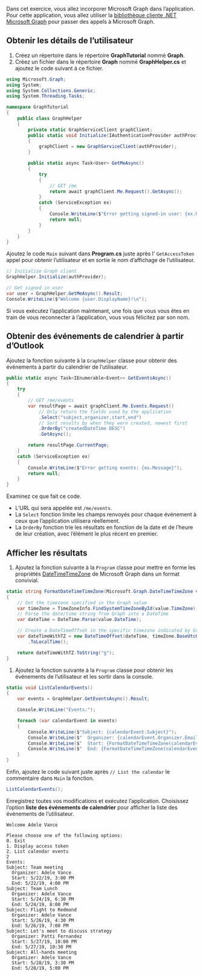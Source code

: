 <!-- markdownlint-disable MD002 MD041 -->

Dans cet exercice, vous allez incorporer Microsoft Graph dans l’application. Pour cette application, vous allez utiliser la [bibliothèque cliente .NET Microsoft Graph](https://github.com/microsoftgraph/msgraph-sdk-dotnet) pour passer des appels à Microsoft Graph.

## <a name="get-user-details"></a>Obtenir les détails de l’utilisateur

1. Créez un répertoire dans le répertoire **GraphTutorial** nommé **Graph**.
1. Créez un fichier dans le répertoire **Graph** nommé **GraphHelper.cs** et ajoutez le code suivant à ce fichier.

```csharp
using Microsoft.Graph;
using System;
using System.Collections.Generic;
using System.Threading.Tasks;

namespace GraphTutorial
{
    public class GraphHelper
    {
        private static GraphServiceClient graphClient;
        public static void Initialize(IAuthenticationProvider authProvider)
        {
            graphClient = new GraphServiceClient(authProvider);
        }

        public static async Task<User> GetMeAsync()
        {
            try
            {
                // GET /me
                return await graphClient.Me.Request().GetAsync();
            }
            catch (ServiceException ex)
            {
                Console.WriteLine($"Error getting signed-in user: {ex.Message}");
                return null;
            }
        }
    }
}
```

Ajoutez le code `Main` suivant dans **Program.cs** juste après l' `GetAccessToken` appel pour obtenir l’utilisateur et en sortie le nom d’affichage de l’utilisateur.

```csharp
// Initialize Graph client
GraphHelper.Initialize(authProvider);

// Get signed in user
var user = GraphHelper.GetMeAsync().Result;
Console.WriteLine($"Welcome {user.DisplayName}!\n");
```

Si vous exécutez l’application maintenant, une fois que vous vous êtes en train de vous reconnecter à l’application, vous vous félicitez par son nom.

## <a name="get-calendar-events-from-outlook"></a>Obtenir des événements de calendrier à partir d’Outlook

Ajoutez la fonction suivante à la `GraphHelper` classe pour obtenir des événements à partir du calendrier de l’utilisateur.

```csharp
public static async Task<IEnumerable<Event>> GetEventsAsync()
{
    try
    {
        // GET /me/events
        var resultPage = await graphClient.Me.Events.Request()
            // Only return the fields used by the application
            .Select("subject,organizer,start,end")
            // Sort results by when they were created, newest first
            .OrderBy("createdDateTime DESC")
            .GetAsync();

        return resultPage.CurrentPage;
    }
    catch (ServiceException ex)
    {
        Console.WriteLine($"Error getting events: {ex.Message}");
        return null;
    }
}
```

Examinez ce que fait ce code.

- L’URL qui sera appelée est `/me/events`.
- La `Select` fonction limite les champs renvoyés pour chaque événement à ceux que l’application utilisera réellement.
- La `OrderBy` fonction trie les résultats en fonction de la date et de l’heure de leur création, avec l’élément le plus récent en premier.

## <a name="display-the-results"></a>Afficher les résultats

1. Ajoutez la fonction suivante à la `Program` classe pour mettre en forme les propriétés [DateTimeTimeZone](/graph/api/resources/datetimetimezone?view=graph-rest-1.0) de Microsoft Graph dans un format convivial.

```csharp
static string FormatDateTimeTimeZone(Microsoft.Graph.DateTimeTimeZone value)
{
    // Get the timezone specified in the Graph value
    var timeZone = TimeZoneInfo.FindSystemTimeZoneById(value.TimeZone);
    // Parse the date/time string from Graph into a DateTime
    var dateTime = DateTime.Parse(value.DateTime);

    // Create a DateTimeOffset in the specific timezone indicated by Graph
    var dateTimeWithTZ = new DateTimeOffset(dateTime, timeZone.BaseUtcOffset)
        .ToLocalTime();

    return dateTimeWithTZ.ToString("g");
}
```

1. Ajoutez la fonction suivante à la `Program` classe pour obtenir les événements de l’utilisateur et les sortir dans la console.

```csharp
static void ListCalendarEvents()
{
    var events = GraphHelper.GetEventsAsync().Result;

    Console.WriteLine("Events:");

    foreach (var calendarEvent in events)
    {
        Console.WriteLine($"Subject: {calendarEvent.Subject}");
        Console.WriteLine($"  Organizer: {calendarEvent.Organizer.EmailAddress.Name}");
        Console.WriteLine($"  Start: {FormatDateTimeTimeZone(calendarEvent.Start)}");
        Console.WriteLine($"  End: {FormatDateTimeTimeZone(calendarEvent.End)}");
    }
}
```

Enfin, ajoutez le code suivant juste après `// List the calendar` le commentaire dans `Main` la fonction.

```csharp
ListCalendarEvents();
```

Enregistrez toutes vos modifications et exécutez l’application. Choisissez l’option **liste des événements de calendrier** pour afficher la liste des événements de l’utilisateur.

```Shell
Welcome Adele Vance

Please choose one of the following options:
0. Exit
1. Display access token
2. List calendar events
2
Events:
Subject: Team meeting
  Organizer: Adele Vance
  Start: 5/22/19, 3:00 PM
  End: 5/22/19, 4:00 PM
Subject: Team Lunch
  Organizer: Adele Vance
  Start: 5/24/19, 6:30 PM
  End: 5/24/19, 8:00 PM
Subject: Flight to Redmond
  Organizer: Adele Vance
  Start: 5/26/19, 4:30 PM
  End: 5/26/19, 7:00 PM
Subject: Let's meet to discuss strategy
  Organizer: Patti Fernandez
  Start: 5/27/19, 10:00 PM
  End: 5/27/19, 10:30 PM
Subject: All-hands meeting
  Organizer: Adele Vance
  Start: 5/28/19, 3:30 PM
  End: 5/28/19, 5:00 PM
```
